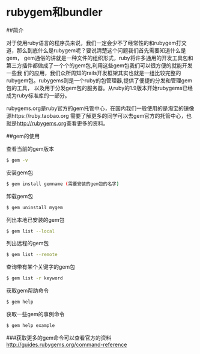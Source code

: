 # rubygem和bundler

##简介

对于使用ruby语言的程序员来说，我们一定会少不了经常性的和rubygem打交道，那么到底什么是rubygem呢？要说清楚这个问题我们首先需要知道什么是gem，
gem通俗的讲就是一种文件的组织形式，ruby将许多通用的开发工具包和第三方插件都做成了一个个的gem包,利用这些gem包我们可以很方便的就能开发一些我
们的应用，我们众所周知的rails开发框架其实也就是一组比较完整的rubygem包。rubygems则是一个ruby的包管理器,提供了便捷的分发和管理gem包的工具，
以及用于分发gem包的服务器。从ruby的1.9版本开始rubygems已经成为ruby标准库的一部分。

rubygems.org是ruby官方的gem托管中心，在国内我们一般使用的是淘宝的镜像源https://ruby.taobao.org
需要了解更多的同学可以去gem官方的托管中心，也就是<http://rubygems.org>查看更多的资料。

##gem的使用

查看当前的gem版本
```bash
$ gem -v
```

安装gem包

```bash
$ gem install gemname (需要安装的gem包的名字)
```

卸载gem包

```bash
$ gem uninstall mygem
```

列出本地已安装的gem包
```bash
$ gem list --local
```

列出远程的gem包
```bash
$ gem list --remote
```

查询带有某个关键字的gem包
```bash
$ gem list -r keyword
```

获取gem帮助命令

```bash
$ gem help
```

获取一些gem的事例命令
```bash
$ gem help example
```

###获取更多的gem命令可以查看官方的资料<http://guides.rubygems.org/command-reference>

